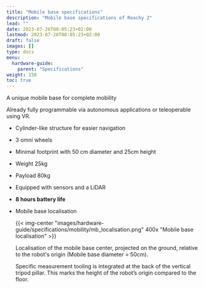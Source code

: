 ```yaml
---
title: "Mobile base specifications"
description: "Mobile base specifications of Reachy 2"
lead: ""
date: 2023-07-26T08:05:23+02:00
lastmod: 2023-07-26T08:05:23+02:00
draft: false
images: []
type: docs
menu:
  hardware-guide:
    parent: "Specifications"
weight: 150
toc: true
---
```


A unique mobile base for complete mobility

Already fully programmable via autonomous applications or teleoperable using VR.

- Cylinder-like structure for easier navigation
- 3 omni wheels
- Minimal footprint with 50 cm diameter and 25cm height
- Weight 25kg
- Payload 80kg
- Equipped with sensors and a LiDAR
- **8 hours battery life**



- Mobile base localisation
    
  {{< img-center "images/hardware-guide/specifications/mobility/mb_localisation.png" 400x "Mobile base localisation" >}}
    
    Localisation of the mobile base center, projected on the ground, relative to the robot's origin (Mobile base diameter = 50cm).
    
    Specific measurement tooling is integrated at the back of the vertical tripod pillar. This marks the height of the robot’s origin compared to the floor.